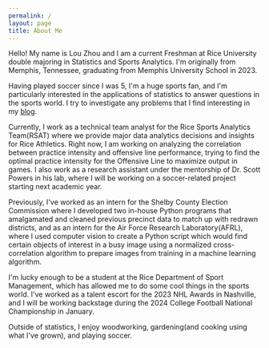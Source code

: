 ```yaml
---
permalink: /
layout: page
title: About Me
---
```


Hello! My name is Lou Zhou and I am a current Freshman at Rice University double majoring in Statistics and Sports Analytics. I'm originally from Memphis, Tennessee, graduating from Memphis University School in 2023.

Having played soccer since I was 5, I'm a huge sports fan, and I'm particularly interested in the applications of statistics to answer questions in the sports world. I try to investigate any problems that I find interesting in my [blog]({blog.md}).

Currently, I work as a technical team analyst for the Rice Sports Analytics Team(RSAT) where we provide major data analytics decisions and insights for Rice Athletics. Right now, I am working on analyzing the correlation between practice intensity and offensive line performance, trying to find the optimal practice intensity for the Offensive Line to maximize output in games. I also work as a research assistant under the mentorship of Dr. Scott Powers in his lab, where I will be working on a soccer-related project starting next academic year.

Previously, I've worked as an intern for the Shelby County Election Commission where I developed two in-house Python programs that amalgamated and cleaned previous precinct data to match up with redrawn districts, and as an intern for the Air Force Research Laboratory(AFRL), where I used computer vision to create a Python script which would find certain objects of interest in a busy image using a normalized cross-correlation algorithm to prepare images from training in a machine learning algorithm.

I'm lucky enough to be a student at the Rice Department of Sport Management, which has allowed me to do some cool things in the sports world. I've worked as a talent escort for the 2023 NHL Awards in Nashville, and I will be working backstage during the 2024 College Football National Championship in January.

Outside of statistics, I enjoy woodworking, gardening(and cooking using what I've grown), and playing soccer.


